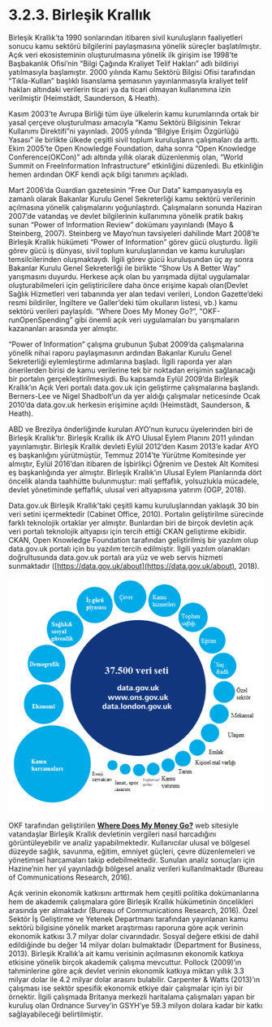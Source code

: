# 3.2.3. Birleşik Krallık

Birleşik Krallık’ta 1990 sonlarından itibaren sivil kuruluşların faaliyetleri sonucu kamu sektörü bilgilerini paylaşmasına yönelik süreçler başlatılmıştır. Açık veri ekosisteminin oluşturulmasına yönelik ilk girişim ise 1998’te Başbakanlık Ofisi’nin “Bilgi Çağında Kraliyet Telif Hakları” adlı bildiriyi yatılmasıyla başlamıştır. 2000 yılında Kamu Sektörü Bilgisi Ofisi tarafından “Tıkla-Kullan” başlıklı lisanslama şemasının yayınlanmasıyla kraliyet telif hakları altındaki verilerin ticari ya da ticari olmayan kullanımına izin verilmiştir \(Heimstädt, Saunderson, & Heath\).

Kasım 2003’te Avrupa Birliği tüm üye ülkelerin kamu kurumlarında ortak bir yasal çerçeve oluşturulması amacıyla “Kamu Sektörü Bilgisinin Tekrar Kullanımı Direktifi”ni yayınladı. 2005 yılında “Bilgiye Erişim Özgürlüğü Yasası” ile birlikte ülkede çeşitli sivil toplum kuruluşların çalışmaları da arttı. Ekim 2005’te Open Knowledge Foundation, daha sonra “Open Knowledge Conference\(OKCon\)” adı altında yıllık olarak düzenlenmiş olan, “World Summit on FreeInformation Infrastructure” etkinliğini düzenledi. Bu etkinliğin hemen ardından OKF kendi açık bilgi tanımını açıkladı.

Mart 2006’da Guardian gazetesinin “Free Our Data” kampanyasıyla eş zamanlı olarak Bakanlar Kurulu Genel Sekreterliği kamu sektörü verilerinin açılmasına yönelik çalışmalarını yoğunlaştırdı. Çalışmaların sonunda Haziran 2007’de vatandaş ve devlet bilgilerinin kullanımına yönelik pratik bakış sunan “Power of Information Review” dokümanı yayınlandı \(Mayo & Steinberg, 2007\). Steinberg ve Mayo’nun tavsiyeleri dahilinde Mart 2008’te Birleşik Krallık hükümeti “Power of Information” görev gücü oluşturdu. İlgili görev gücü iş dünyası, sivil toplum kuruluşlarından ve kamu kuruluşları temsilcilerinden oluşmaktaydı. İlgili görev gücü kuruluşundan üç ay sonra Bakanlar Kurulu Genel Sekreterliği ile birlikte “Show Us A Better Way” yarışmasını duyurdu. Herkese açık olan bu yarışmada dijital uygulamalar oluşturabilmeleri için geliştiricilere daha önce erişime kapalı olan\(Devlet Sağlık Hizmetleri veri tabanında yer alan tedavi verileri, London Gazette’deki resmi bildiriler, İngiltere ve Galler’deki tüm okulların listesi, vb.\) kamu sektörü verileri paylaşıldı. “Where Does My Money Go?”, “OKF-runOpenSpending” gibi önemli açık veri uygulamaları bu yarışmaların kazananları arasında yer almıştır.

“Power of Information” çalışma grubunun Şubat 2009’da çalışmalarına yönelik nihai raporu paylaşmasının ardından Bakanlar Kurulu Genel Sekreterliği eylemleştirme adımlarına başladı. İlgili raporda yer alan önerilerden birisi de kamu verilerine tek bir noktadan erişimin sağlanacağı bir portalın gerçekleştirilmesiydi. Bu kapsamda Eylül 2009’da Birleşik Krallık’ın Açık Veri portalı data.gov.uk için geliştirme çalışmalarına başlandı. Berners-Lee ve Nigel Shadbolt’un da yer aldığı çalışmalar neticesinde Ocak 2010’da data.gov.uk herkesin erişimine açıldı \(Heimstädt, Saunderson, & Heath\).

ABD ve Brezilya önderliğinde kurulan AYO’nun kurucu üyelerinden biri de Birleşik Krallık’tır. Birleşik Krallık ilk AYO Ulusal Eylem Planını 2011 yılından yayınlamıştır. Birleşik Krallık devleti Eylül 2012’den Kasım 2013’e kadar AYO eş başkanlığını yürütmüştür, Temmuz 2014’te Yürütme Komitesinde yer almıştır, Eylül 2016’dan itibaren de İşbirlikçi Öğrenim ve Destek Alt Komitesi eş başkanlığında yer almıştır. Birleşik Krallık’ın Ulusal Eylem Planlarında dört öncelik alanda taahhütte bulunmuştur: mali şeffaflık, yolsuzlukla mücadele, devlet yönetiminde şeffaflık, ulusal veri altyapısına yatırım \(OGP, 2018\).

Data.gov.uk Birleşik Krallık’taki çeşitli kamu kuruluşlarından yaklaşık 30 bin veri setini içermektedir \(Cabinet Office, 2010\). Portalın geliştirilme sürecinde farklı teknolojik ortaklar yer almıştır. Bunlardan biri de birçok devletin açık veri portalı teknolojik altyapısı için tercih ettiği CKAN geliştirme ekibidir. CKAN, Open Knowledge Foundation tarafından geliştirilmiş bir yazılım olup data.gov.uk portalı için bu yazılım tercih edilmiştir. İlgili yazılım olanakları doğrultusunda data.gov.uk portalı ara yüz ve web servis hizmeti sunmaktadır \([https://data.gov.uk/about](https://data.gov.uk/about), 2018\).

![&#x15E;ekil 9 Veri alanlar&#x131; Birle&#x15F;ik Krall&#x131;k A&#xE7;&#x131;k Devlet Verisi Portallar&#x131;](../../.gitbook/assets/7.png)

OKF tarafından geliştirilen [**Where Does My Money Go?**](https://app.wheredoesmymoneygo.org/)  web sitesiyle vatandaşlar Birleşik Krallık devletinin vergileri nasıl harcadığını görüntüleyebilir ve analiz yapabilmektedir. Kullanıcılar ulusal ve bölgesel düzeyde sağlık, savunma, eğitim, emniyet güçleri, çevre düzenlemeleri ve yönetimsel harcamaları takip edebilmektedir. Sunulan analiz sonuçları için Hazine’nin her yıl yayınladığı bölgesel analiz verileri kullanılmaktadır \(Bureau of Communications Research, 2016\).

Açık verinin ekonomik katkısını arttırmak hem çeşitli politika dokümanlarına hem de akademik çalışmalara göre Birleşik Krallık hükümetinin öncelikleri arasında yer almaktadır \(Bureau of Communications Research, 2016\). Özel Sektör İş Geliştirme ve Yetenek Departmanı tarafından yayınlanan kamu sektörü bilgisine yönelik market araştırması raporuna göre açık verinin ekonomik katkısı 3.7 milyar dolar civarındadır. Sosyal değere etkisi de dahil edildiğinde bu değer 14 milyar doları bulmaktadır \(Department for Business, 2013\). Birleşik Krallık’a ait kamu verisinin açılmasının ekonomik katkıya etkisine yönelik birçok akademik çalışma mevcuttur. Pollock \(2009\)’ın tahminlerine göre açık devlet verinin ekonomik katkıya miktarı yıllık 3.3 milyar dolar ile 4.2 milyar dolar arasını bulabilir. Carpenter & Watts \(2013\)’ın çalışması ise sektör spesifik ekonomik etkiye dair çalışmalar için iyi bir örnektir. İlgili çalışmada Britanya merkezli haritalama çalışmaları yapan bir kuruluş olan Ordnance Survey’in GSYH’ye 59.3 milyon dolara kadar bir katkı sağlayabileceği belirtilmiştir.

